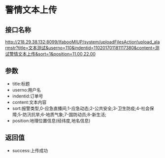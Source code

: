 # 警情文本上传

## 接口名称

<http://218.29.38.132:8099/IfabooMIUP/system/uploadFilesAction!upload_alarmstr?title=文本测试&userno=110&indentid=110201701181117380&content=测试警情文本上传&sort=1&position=11.00,22.00>

## 参数

- title:标题
- userno:用户名
- indentid:订单号
- content:文本内容
- sort:报警类型,0-应急直播间;1-应急动态;2-公共安全;3-卫生防疫;4-社会保障;5-防汛抗旱;6-地质气象;7-国防动员;8-新生活;
- position:地理位置信息(经纬度,地名信息)

## 返回值

- success:上传成功
